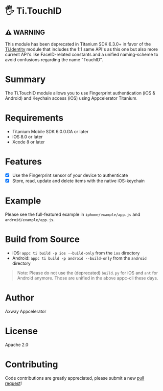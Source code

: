 # 🖐 Ti.TouchID

## ⚠️ WARNING
This module has been deprecated in Titanium SDK 6.3.0+ in favor of the [Ti.Identity](https://github.com/appcelerator-modules/titanium-identity) module that includes the 1:1 same
API's as this one but also more current API's like FaceID-related constants and a unified naming-scheme to avoid confusions
regarding the name "TouchID".

# Summary
The Ti.TouchID module allows you to use Fingerprint authentication (iOS & Android) and Keychain access (iOS) 
using Appcelerator Titanium.

# Requirements
- Titanium Mobile SDK 6.0.0.GA or later
- iOS 8.0 or later
- Xcode 8 or later

# Features
- [x] Use the Fingerprint sensor of your device to authenticate
- [x] Store, read, update and delete items with the native iOS-keychain

# Example
Please see the full-featured example in `iphone/example/app.js` and `android/example/app.js`.

# Build from Source
- iOS: `appc ti build -p ios --build-only` from the `ios` directory
- Android: `appc ti build -p android --build-only` from the `android` directory

> Note: Please do not use the (deprecated) `build.py` for iOS and `ant` for Android anymore.
> Those are unified in the above appc-cli these days.

# Author
Axway Appcelerator

# License
Apache 2.0

# Contributing
Code contributions are greatly appreciated, please submit a new [pull request](https://github.com/appcelerator-modules/ti.touchid/pull/new/master)!
